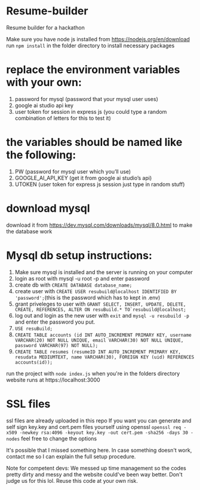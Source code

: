 # Resume-builder
Resume builder for a hackathon

Make sure you have node js installed from https://nodejs.org/en/download
run ```npm install``` in the folder directory to install necessary packages

# replace the environment variables with your own:
1. password for mysql (password that your mysql user uses)
2. google ai studio api key
3. user token for session in express js (you could type a random combination of letters for this to test it)

# the variables should be named like the following:
1. PW (password for mysql user which you’ll use)
2. GOOGLE_AI_API_KEY (get it from google ai studio’s api)
3. UTOKEN (user token for express js session just type in random stuff)

# download mysql
download it from https://dev.mysql.com/downloads/mysql/8.0.html to make the database work

# Mysql db setup instructions:
1. Make sure mysql is installed and the server is running on your computer
2. login as root with mysql -u root -p and enter password
3. create db with ```CREATE DATABASE database_name;```
4. create user with ```CREATE USER resubuild@localhost IDENTIFIED BY 'password';```(this is the password which has to kept in .env)
5. grant priveleges to user with  ```GRANT SELECT, INSERT, UPDATE, DELETE, CREATE, REFERENCES, ALTER ON resuBuild.* TO`resubuild@localhost;```
6. log out and login as the new user with ```exit``` and ```mysql -u resubuild -p``` and enter the password you put.
7. ```USE resuBuild;```
8. ```CREATE TABLE accounts (id INT AUTO_INCREMENT PRIMARY KEY, username VARCHAR(20) NOT NULL UNIQUE, email VARCHAR(30) NOT NULL UNIQUE, password VARCHAR(97) NOT NULL);```
9. ```CREATE TABLE resumes (resumeID INT AUTO_INCREMENT PRIMARY KEY, resudata MEDIUMTEXT, name VARCHAR(30), FOREIGN KEY (uid) REFERENCES accounts(id));```

run the project with ```node index.js``` when you're in the folders directory
website runs at https://localhost:3000

# SSL files
ssl files are already uploaded in this repo
If you want you can generate and self sign key.key and cert.pem files yourself using openssl
```openssl req -x509 -newkey rsa:4096 -keyout key.key -out cert.pem -sha256 -days 30 -nodes```
feel free to change the options


It's possible that I missed something here.
In case something doesn't work, contact me so I can explain the full setup procedure.

Note for competent devs: We messed up time management so the codes pretty dirty and messy and the website could've been way better. Don't judge us for this lol.
Reuse this code at your own risk.
